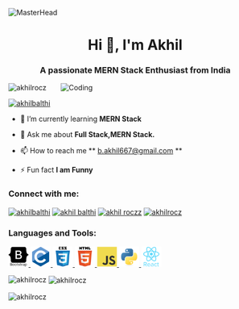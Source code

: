 ![MasterHead](https://builtin.com/sites/www.builtin.com/files/styles/og/public/full-stack-developer.jpg)
<h1 align="center">Hi 👋, I'm Akhil</h1>
<h3 align="center">A passionate MERN Stack Enthusiast from India</h3>
<img align="right" alt="Coding" width="400" src="https://mir-s3-cdn-cf.behance.net/project_modules/hd/06f21a161921919.63cd7887d0a70.gif">

<p align="left"> <img src="https://komarev.com/ghpvc/?username=akhilrocz&label=Profile%20views&color=0e75b6&style=flat" alt="akhilrocz" /> </p>

<p align="left"> <a href="https://twitter.com/akhilbalthi" target="blank"><img src="https://img.shields.io/twitter/follow/akhilbalthi?logo=twitter&style=for-the-badge" alt="akhilbalthi" /></a> </p>

- 🌱 I’m currently learning **MERN Stack**

- 💬 Ask me about **Full Stack,MERN Stack.**

- 📫 How to reach me ** b.akhil667@gmail.com **

- ⚡ Fun fact **I am Funny**

<h3 align="left">Connect with me:</h3>
<p align="left">
<a href="https://twitter.com/akhilbalthi" target="blank"><img align="center" src="https://raw.githubusercontent.com/rahuldkjain/github-profile-readme-generator/master/src/images/icons/Social/twitter.svg" alt="akhilbalthi" height="30" width="40" /></a>
<a href="https://www.linkedin.com/in/akhil-balthi-032b99200/" target="blank"><img align="center" src="https://raw.githubusercontent.com/rahuldkjain/github-profile-readme-generator/master/src/images/icons/Social/linked-in-alt.svg" alt="akhil balthi" height="30" width="40" /></a>
<a href="https://www.kaggle.com/akhilroczz" target="blank"><img align="center" src="https://raw.githubusercontent.com/rahuldkjain/github-profile-readme-generator/master/src/images/icons/Social/kaggle.svg" alt="akhil roczz" height="30" width="40" /></a>
<a href="https://www.instagram.com/akhilrocz/" target="blank"><img align="center" src="https://raw.githubusercontent.com/rahuldkjain/github-profile-readme-generator/master/src/images/icons/Social/instagram.svg" alt="akhilrocz" height="30" width="40" /></a>
</p>

<h3 align="left">Languages and Tools:</h3>
<p align="left"> <a href="https://getbootstrap.com" target="_blank" rel="noreferrer"> <img src="https://raw.githubusercontent.com/devicons/devicon/master/icons/bootstrap/bootstrap-plain-wordmark.svg" alt="bootstrap" width="40" height="40"/> </a> <a href="https://www.cprogramming.com/" target="_blank" rel="noreferrer"> <img src="https://raw.githubusercontent.com/devicons/devicon/master/icons/c/c-original.svg" alt="c" width="40" height="40"/> </a> <a href="https://www.w3schools.com/css/" target="_blank" rel="noreferrer"> <img src="https://raw.githubusercontent.com/devicons/devicon/master/icons/css3/css3-original-wordmark.svg" alt="css3" width="40" height="40"/> </a> <a href="https://www.w3.org/html/" target="_blank" rel="noreferrer"> <img src="https://raw.githubusercontent.com/devicons/devicon/master/icons/html5/html5-original-wordmark.svg" alt="html5" width="40" height="40"/> </a> <a href="https://developer.mozilla.org/en-US/docs/Web/JavaScript" target="_blank" rel="noreferrer"> <img src="https://raw.githubusercontent.com/devicons/devicon/master/icons/javascript/javascript-original.svg" alt="javascript" width="40" height="40"/> </a> <a href="https://www.python.org" target="_blank" rel="noreferrer"> <img src="https://raw.githubusercontent.com/devicons/devicon/master/icons/python/python-original.svg" alt="python" width="40" height="40"/> </a> <a href="https://reactjs.org/" target="_blank" rel="noreferrer"> <img src="https://raw.githubusercontent.com/devicons/devicon/master/icons/react/react-original-wordmark.svg" alt="react" width="40" height="40"/> </a> </p>

<p><img align="left" src="https://github-readme-stats.vercel.app/api/top-langs?username=akhilrocz&show_icons=true&locale=en&layout=compact" alt="akhilrocz" /></p>

<p>&nbsp;<img align="center" src="https://github-readme-stats.vercel.app/api?username=akhilrocz&show_icons=true&locale=en" alt="akhilrocz" /></p>

<p><img align="center" src="https://github-readme-streak-stats.herokuapp.com/?user=akhilrocz&" alt="akhilrocz" /></p>
